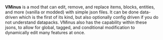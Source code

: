 **VMinus** is a mod that can edit, remove, and replace items, blocks, entities, and more (vanilla or modded) with simple json files. It can be done data-driven which is the first of its kind, but also optionally config driven if you do not understand datapacks. VMinus also has the capability within these jsons, to allow for global, tagged, and conditional modification to dynamically edit many features at once.
